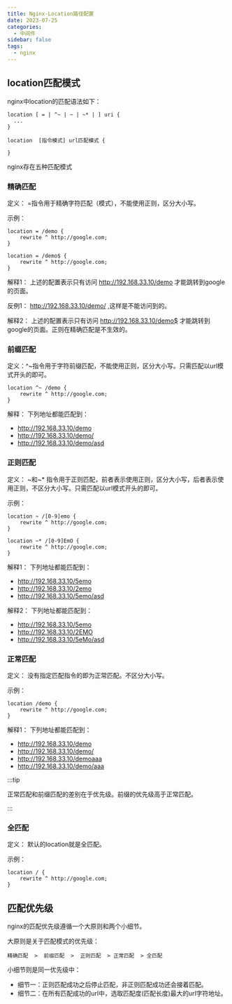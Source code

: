 ```yaml
---
title: Nginx-Location路径配置
date: 2023-07-25
categories:
  - 中间件
sidebar: false
tags:
  - nginx
---
```



## location匹配模式

nginx中location的匹配语法如下：

```
location [ = | ^~ | ~ | ~* | ] uri {
  ...
}

location  [指令模式] url匹配模式 {
    
}
```



nginx存在五种匹配模式

### 精确匹配

定义： =指令用于精确字符匹配（模式），不能使用正则，区分大小写。

示例：
```
location = /demo {
    rewrite ^ http://google.com;
}

location = /demo$ {
    rewrite ^ http://google.com;
}
```
解释1： 上述的配置表示只有访问 http://192.168.33.10/demo 才能跳转到google的页面。

反例1： http://192.168.33.10/demo/ ,这样是不能访问到的。

解释2： 上述的配置表示只有访问 http://192.168.33.10/demo$ 才能跳转到google的页面。正则在精确匹配是不生效的。

### 前缀匹配

定义：^~指令用于字符前缀匹配，不能使用正则，区分大小写。只需匹配以url模式开头的即可。

```
location ^~ /demo {
    rewrite ^ http://google.com;
}
```

解释： 下列地址都能匹配到：
* http://192.168.33.10/demo
* http://192.168.33.10/demo/
* http://192.168.33.10/demo/asd


### 正则匹配

定义： ~和~* 指令用于正则匹配，前者表示使用正则，区分大小写，后者表示使用正则，不区分大小写。只需匹配以url模式开头的即可。

示例：
```
location ~ /[0-9]emo {
    rewrite ^ http://google.com;
}

location ~* /[0-9]EmO {
    rewrite ^ http://google.com;
}
```

解释1： 下列地址都能匹配到：
* http://192.168.33.10/5emo
* http://192.168.33.10/2emo
* http://192.168.33.10/5emo/asd

解释2： 下列地址都能匹配到：
* http://192.168.33.10/5emo
* http://192.168.33.10/2EMO
* http://192.168.33.10/5eMo/asd

### 正常匹配

定义： 没有指定匹配指令的即为正常匹配。不区分大小写。

示例：
```
location /demo {
    rewrite ^ http://google.com;
}
```

解释1： 下列地址都能匹配到：

* http://192.168.33.10/demo
* http://192.168.33.10/demo/
* http://192.168.33.10/demoaaa
* http://192.168.33.10/demo/aaa


:::tip

正常匹配和前缀匹配的差别在于优先级。前缀的优先级高于正常匹配。

:::

### 全匹配

定义： 默认的location就是全匹配。

示例：
```
location / {
    rewrite ^ http://google.com;
}
```


## 匹配优先级

nginx的匹配优先级遵循一个大原则和两个小细节。

大原则是关于匹配模式的优先级：

```
精确匹配  >  前缀匹配  >  正则匹配  > 正常匹配  > 全匹配
```

小细节则是同一优先级中：

* 细节一：正则匹配成功之后停止匹配，非正则匹配成功还会接着匹配。
* 细节二：在所有匹配成功的url中，选取匹配度(匹配长度)最大的url字符地址。